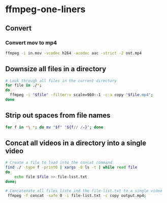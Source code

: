 # ffmpeg-one-liners

## Convert

### Convert mov to mp4

```bash
ffmpeg -i in.mov -vcodec h264 -acodec aac -strict -2 out.mp4
```

## Downsize all files in a directory

```bash
# Look through all files in the current directory
for file in ./*;
do
  ffmpeg -i "$file" -filter:v scale=960:-1 -c:a copy "$file.mp4";
done
```
## Strip out spaces from file names

```bash
for f in *\ *; do mv "$f" "${f// /-}"; done
```

## Concat all videos in a directory into a single video

```bash
# Create a file to load into the concat command
find ./ -type f -print0 | xargs -0 ls -t | while read file
do
    echo file $file >> file-list.txt
done;

# Concatenate all files liste ind the file-list.txt to a single video
 ffmpeg -f concat -safe 0 -i file-list.txt -c copy output.mp4;
```

